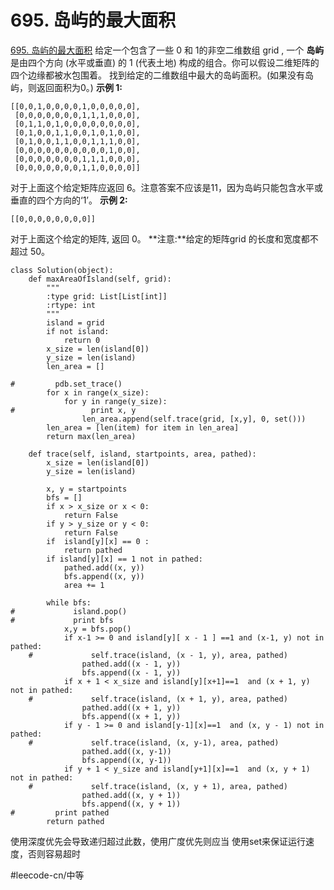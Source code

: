 # 695. 岛屿的最大面积
  [695. 岛屿的最大面积](https://leetcode-cn.com/problems/max-area-of-island/) 
给定一个包含了一些 0 和 1的非空二维数组 grid , 一个 **岛屿** 是由四个方向 (水平或垂直) 的 1 (代表土地) 构成的组合。你可以假设二维矩阵的四个边缘都被水包围着。
找到给定的二维数组中最大的岛屿面积。(如果没有岛屿，则返回面积为0。)
**示例 1:**
```
[[0,0,1,0,0,0,0,1,0,0,0,0,0],
 [0,0,0,0,0,0,0,1,1,1,0,0,0],
 [0,1,1,0,1,0,0,0,0,0,0,0,0],
 [0,1,0,0,1,1,0,0,1,0,1,0,0],
 [0,1,0,0,1,1,0,0,1,1,1,0,0],
 [0,0,0,0,0,0,0,0,0,0,1,0,0],
 [0,0,0,0,0,0,0,1,1,1,0,0,0],
 [0,0,0,0,0,0,0,1,1,0,0,0,0]]
```
对于上面这个给定矩阵应返回 6。注意答案不应该是11，因为岛屿只能包含水平或垂直的四个方向的‘1’。
**示例 2:**
```
[[0,0,0,0,0,0,0,0]]
```
对于上面这个给定的矩阵, 返回 0。
**注意:**给定的矩阵grid 的长度和宽度都不超过 50。

```
class Solution(object):
    def maxAreaOfIsland(self, grid):
        """
        :type grid: List[List[int]]
        :rtype: int
        """
        island = grid
        if not island:
            return 0
        x_size = len(island[0])
        y_size = len(island)
        len_area = []

#         pdb.set_trace()
        for x in range(x_size):
            for y in range(y_size):
#                 print x, y
                len_area.append(self.trace(grid, [x,y], 0, set()))
        len_area = [len(item) for item in len_area]
        return max(len_area)
        
    def trace(self, island, startpoints, area, pathed):
        x_size = len(island[0])
        y_size = len(island)
        
        x, y = startpoints
        bfs = []
        if x > x_size or x < 0:
            return False
        if y > y_size or y < 0:
            return False
        if  island[y][x] == 0 :
            return pathed
        if island[y][x] == 1 not in pathed:
            pathed.add((x, y))
            bfs.append((x, y))
            area += 1
            
        while bfs:
#             island.pop()
#             print bfs
            x,y = bfs.pop()
            if x-1 >= 0 and island[y][ x - 1 ] ==1 and (x-1, y) not in pathed:
    #             self.trace(island, (x - 1, y), area, pathed)
                pathed.add((x - 1, y))
                bfs.append((x - 1, y))
            if x + 1 < x_size and island[y][x+1]==1  and (x + 1, y) not in pathed:
    #             self.trace(island, (x + 1, y), area, pathed)
                pathed.add((x + 1, y))
                bfs.append((x + 1, y))
            if y - 1 >= 0 and island[y-1][x]==1  and (x, y - 1) not in pathed:
    #             self.trace(island, (x, y-1), area, pathed)
                pathed.add((x, y-1))
                bfs.append((x, y-1))
            if y + 1 < y_size and island[y+1][x]==1  and (x, y + 1) not in pathed:
    #             self.trace(island, (x, y + 1), area, pathed)
                pathed.add((x, y + 1))
                bfs.append((x, y + 1))
#         print pathed
        return pathed
```
使用深度优先会导致递归超过此数，使用广度优先则应当 使用set来保证运行速度，否则容易超时

#leecode-cn/中等